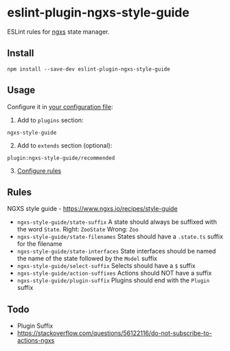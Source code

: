 # eslint-plugin-ngxs-style-guide
ESLint rules for [ngxs](https://www.ngxs.io) state manager.

## Install
```
npm install --save-dev eslint-plugin-ngxs-style-guide
```

## Usage
Configure it in [your configuration file](https://eslint.org/docs/user-guide/configuring):  
1. Add to `plugins` section:
```
ngxs-style-guide
```
2. Add to `extends` section (optional):
```
plugin:ngxs-style-guide/recommended
```
3. [Configure rules](https://eslint.org/docs/user-guide/configuring#configuring-rules)

## Rules

NGXS style guide - https://www.ngxs.io/recipes/style-guide

* `ngxs-style-guide/state-suffix`  A state should always be suffixed with the word `State`. Right: `ZooState` Wrong: `Zoo`
* `ngxs-style-guide/state-filenames`  States should have a `.state.ts` suffix for the filename
* `ngxs-style-guide/state-interfaces`  State interfaces should be named the name of the state followed by the `Model` suffix
* `ngxs-style-guide/select-suffix`  Selects should have a `$` suffix
* `ngxs-style-guide/action-suffixes`  Actions should NOT have a suffix
* `ngxs-style-guide/plugin-suffix`  Plugins should end with the `Plugin` suffix

## Todo
* Plugin Suffix
* https://stackoverflow.com/questions/56122116/do-not-subscribe-to-actions-ngxs

